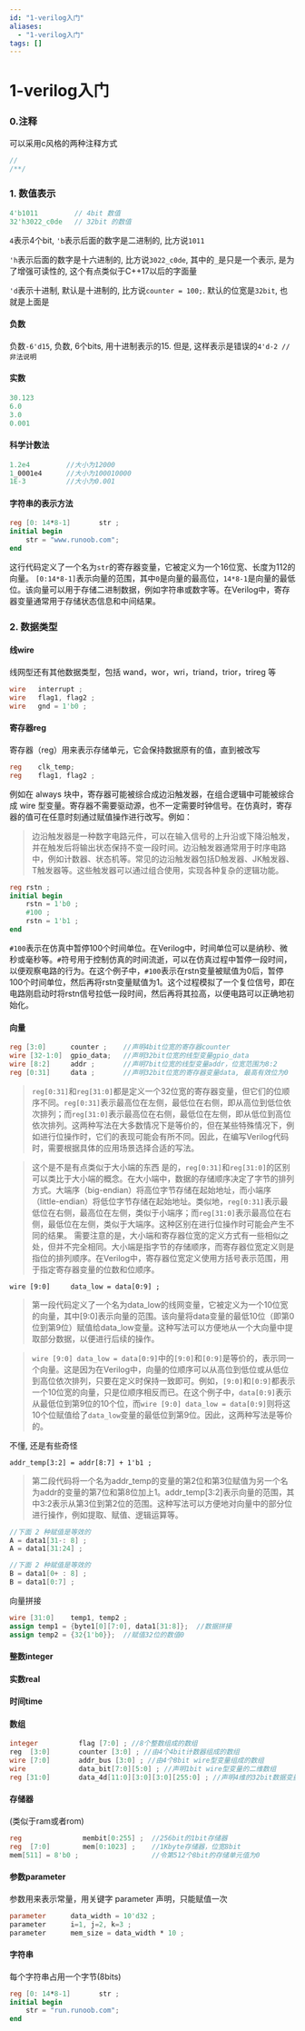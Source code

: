 ```yaml
---
id: "1-verilog入门"
aliases:
  - "1-verilog入门"
tags: []
---
```


# 1-verilog入门

### 0.注释

可以采用c风格的两种注释方式

```verilog
//
/**/
```

### 1. 数值表示

```verilog
4'b1011         // 4bit 数值
32'h3022_c0de   // 32bit 的数值
```

`4`表示4个bit, `'b`表示后面的数字是二进制的, 比方说`1011`

`'h`表示后面的数字是十六进制的, 比方说`3022_c0de`,
其中的`_`是只是一个表示, 是为了增强可读性的,
这个有点类似于C++17以后的字面量

`'d`表示十进制, 默认是十进制的, 比方说`counter = 100;`.
默认的位宽是`32bit`, 也就是上面是

#### 负数

负数`-6'd15`, 负数, 6个bits, 用十进制表示的15.
但是, 这样表示是错误的`4'd-2 //非法说明`

#### 实数

```verilog
30.123
6.0
3.0
0.001
```

#### 科学计数法

```verilog
1.2e4         //大小为12000
1_0001e4      //大小为100010000
1E-3          //大小为0.001
```

#### 字符串的表示方法

```verilog
reg [0: 14*8-1]       str ;
initial begin
    str = "www.runoob.com";
end
```

这行代码定义了一个名为`str`的寄存器变量，它被定义为一个16位宽、长度为112的向量。
`[0:14*8-1]`表示向量的范围，其中`0`是向量的最高位，`14*8-1`是向量的最低位。该向量可以用于存储二进制数据，例如字符串或数字等。在Verilog中，寄存器变量通常用于存储状态信息和中间结果。

### 2. 数据类型

#### 线wire

线网型还有其他数据类型，包括 wand，wor，wri，triand，trior，trireg 等

```verilog
wire   interrupt ;
wire   flag1, flag2 ;
wire   gnd = 1'b0 ;
```

#### 寄存器reg

寄存器（reg）用来表示存储单元，它会保持数据原有的值，直到被改写

```verilog
reg    clk_temp;
reg    flag1, flag2 ;
```

例如在 always 块中，寄存器可能被综合成边沿触发器，在组合逻辑中可能被综合成 wire 型变量。寄存器不需要驱动源，也不一定需要时钟信号。在仿真时，寄存器的值可在任意时刻通过赋值操作进行改写。例如：

> 边沿触发器是一种数字电路元件，可以在输入信号的上升沿或下降沿触发，并在触发后将输出状态保持不变一段时间。边沿触发器通常用于时序电路中，例如计数器、状态机等。常见的边沿触发器包括D触发器、JK触发器、T触发器等。这些触发器可以通过组合使用，实现各种复杂的逻辑功能。

```verilog
reg rstn ;
initial begin
    rstn = 1'b0 ;
    #100 ;
    rstn = 1'b1 ;
end
```

`#100`表示在仿真中暂停100个时间单位。在Verilog中，时间单位可以是纳秒、微秒或毫秒等。`#`符号用于控制仿真的时间流逝，可以在仿真过程中暂停一段时间，以便观察电路的行为。在这个例子中，`#100`表示在rstn变量被赋值为0后，暂停100个时间单位，然后再将rstn变量赋值为1。这个过程模拟了一个复位信号，即在电路刚启动时将rstn信号拉低一段时间，然后再将其拉高，以便电路可以正确地初始化。

#### 向量

```verilog
reg [3:0]      counter ;    //声明4bit位宽的寄存器counter
wire [32-1:0]  gpio_data;   //声明32bit位宽的线型变量gpio_data
wire [8:2]     addr ;       //声明7bit位宽的线型变量addr，位宽范围为8:2
reg [0:31]     data ;       //声明32bit位宽的寄存器变量data, 最高有效位为0
```

> `reg[0:31]`和`reg[31:0]`都是定义一个32位宽的寄存器变量，但它们的位顺序不同。`reg[0:31]`表示最高位在左侧，最低位在右侧，即从高位到低位依次排列；而`reg[31:0]`表示最高位在右侧，最低位在左侧，即从低位到高位依次排列。这两种写法在大多数情况下是等价的，但在某些特殊情况下，例如进行位操作时，它们的表现可能会有所不同。因此，在编写Verilog代码时，需要根据具体的应用场景选择合适的写法。

> 这个是不是有点类似于大小端的东西
> 是的，`reg[0:31]`和`reg[31:0]`的区别可以类比于大小端的概念。在大小端中，数据的存储顺序决定了字节的排列方式。大端序（big-endian）将高位字节存储在起始地址，而小端序（little-endian）将低位字节存储在起始地址。类似地，`reg[0:31]`表示最低位在右侧，最高位在左侧，类似于小端序；而`reg[31:0]`表示最高位在右侧，最低位在左侧，类似于大端序。这种区别在进行位操作时可能会产生不同的结果。
> 需要注意的是，大小端和寄存器位宽的定义方式有一些相似之处，但并不完全相同。大小端是指字节的存储顺序，而寄存器位宽定义则是指位的排列顺序。在Verilog中，寄存器位宽定义使用方括号表示范围，用于指定寄存器变量的位数和位顺序。

`wire [9:0]     data_low = data[0:9] ;`

> 第一段代码定义了一个名为data_low的线网变量，它被定义为一个10位宽的向量，其中[9:0]表示向量的范围。该向量将data变量的最低10位（即第0位到第9位）赋值给data_low变量。这种写法可以方便地从一个大向量中提取部分数据，以便进行后续的操作。

> `wire [9:0] data_low = data[0:9]`中的`[9:0]`和`[0:9]`是等价的，表示同一个向量。这是因为在Verilog中，向量的位顺序可以从高位到低位或从低位到高位依次排列，只要在定义时保持一致即可。例如，`[9:0]`和`[0:9]`都表示一个10位宽的向量，只是位顺序相反而已。在这个例子中，`data[0:9]`表示从最低位到第9位的10个位，而`wire [9:0] data_low = data[0:9]`则将这10个位赋值给了`data_low`变量的最低位到第9位。因此，这两种写法是等价的。

不懂, 还是有些奇怪

`addr_temp[3:2] = addr[8:7] + 1'b1 ;`

> 第二段代码将一个名为addr_temp的变量的第2位和第3位赋值为另一个名为addr的变量的第7位和第8位加上1。addr_temp[3:2]表示向量的范围，其中3:2表示从第3位到第2位的范围。这种写法可以方便地对向量中的部分位进行操作，例如提取、赋值、逻辑运算等。

```verilog
//下面 2 种赋值是等效的
A = data1[31-: 8] ;
A = data1[31:24] ;

//下面 2 种赋值是等效的
B = data1[0+ : 8] ;
B = data1[0:7] ;
```

向量拼接

```verilog
wire [31:0]    temp1, temp2 ;
assign temp1 = {byte1[0][7:0], data1[31:8]};  //数据拼接
assign temp2 = {32{1'b0}};  //赋值32位的数值0
```

#### 整数integer

#### 实数real

#### 时间time

#### 数组

```verilog
integer          flag [7:0] ; //8个整数组成的数组
reg  [3:0]       counter [3:0] ; //由4个4bit计数器组成的数组
wire [7:0]       addr_bus [3:0] ; //由4个8bit wire型变量组成的数组
wire             data_bit[7:0][5:0] ; //声明1bit wire型变量的二维数组
reg [31:0]       data_4d[11:0][3:0][3:0][255:0] ; //声明4维的32bit数据变量数组
```

#### 存储器

(类似于ram或者rom)

```verilog
reg               membit[0:255] ;  //256bit的1bit存储器
reg  [7:0]        mem[0:1023] ;    //1Kbyte存储器，位宽8bit
mem[511] = 8'b0 ;                  //令第512个8bit的存储单元值为0
```

#### 参数parameter

参数用来表示常量，用关键字 parameter 声明，只能赋值一次

```verilog
parameter      data_width = 10'd32 ;
parameter      i=1, j=2, k=3 ;
parameter      mem_size = data_width * 10 ;
```

#### 字符串

每个字符串占用一个字节(8bits)

```verilog
reg [0: 14*8-1]       str ;
initial begin
    str = "run.runoob.com";
end
```

